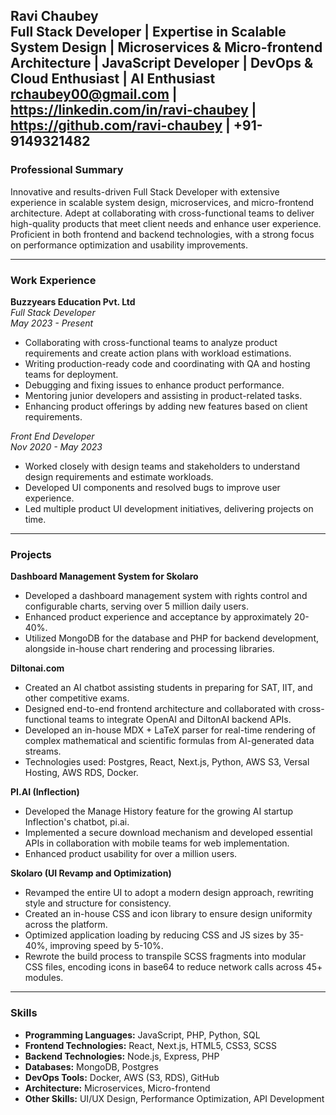 **Ravi Chaubey**  
**Full Stack Developer | Expertise in Scalable System Design | Microservices & Micro-frontend Architecture | JavaScript Developer | DevOps & Cloud Enthusiast | AI Enthusiast**
rchaubey00@gmail.com  | https://linkedin.com/in/ravi-chaubey | https://github.com/ravi-chaubey  | +91-9149321482
---

### **Professional Summary**

Innovative and results-driven Full Stack Developer with extensive experience in scalable system design, microservices, and micro-frontend architecture. Adept at collaborating with cross-functional teams to deliver high-quality products that meet client needs and enhance user experience. Proficient in both frontend and backend technologies, with a strong focus on performance optimization and usability improvements.

---

### **Work Experience**

**Buzzyears Education Pvt. Ltd**  
*Full Stack Developer*  
*May 2023 - Present*  
- Collaborating with cross-functional teams to analyze product requirements and create action plans with workload estimations.  
- Writing production-ready code and coordinating with QA and hosting teams for deployment.  
- Debugging and fixing issues to enhance product performance.  
- Mentoring junior developers and assisting in product-related tasks.  
- Enhancing product offerings by adding new features based on client requirements.

*Front End Developer*  
*Nov 2020 - May 2023*  
- Worked closely with design teams and stakeholders to understand design requirements and estimate workloads.  
- Developed UI components and resolved bugs to improve user experience.  
- Led multiple product UI development initiatives, delivering projects on time.

---

### **Projects**

**Dashboard Management System for Skolaro**  
- Developed a dashboard management system with rights control and configurable charts, serving over 5 million daily users.  
- Enhanced product experience and acceptance by approximately 20-40%.  
- Utilized MongoDB for the database and PHP for backend development, alongside in-house chart rendering and processing libraries.  

**Diltonai.com**  
- Created an AI chatbot assisting students in preparing for SAT, IIT, and other competitive exams.  
- Designed end-to-end frontend architecture and collaborated with cross-functional teams to integrate OpenAI and DiltonAI backend APIs.  
- Developed an in-house MDX + LaTeX parser for real-time rendering of complex mathematical and scientific formulas from AI-generated data streams.  
- Technologies used: Postgres, React, Next.js, Python, AWS S3, Versal Hosting, AWS RDS, Docker.

**PI.AI (Inflection)**  
- Developed the Manage History feature for the growing AI startup Inflection's chatbot, pi.ai.  
- Implemented a secure download mechanism and developed essential APIs in collaboration with mobile teams for web implementation.  
- Enhanced product usability for over a million users.

**Skolaro (UI Revamp and Optimization)**  
- Revamped the entire UI to adopt a modern design approach, rewriting style and structure for consistency.  
- Created an in-house CSS and icon library to ensure design uniformity across the platform.  
- Optimized application loading by reducing CSS and JS sizes by 35-40%, improving speed by 5-10%.  
- Rewrote the build process to transpile SCSS fragments into modular CSS files, encoding icons in base64 to reduce network calls across 45+ modules.

---

### **Skills**

- **Programming Languages:** JavaScript, PHP, Python, SQL  
- **Frontend Technologies:** React, Next.js, HTML5, CSS3, SCSS  
- **Backend Technologies:** Node.js, Express, PHP  
- **Databases:** MongoDB, Postgres  
- **DevOps Tools:** Docker, AWS (S3, RDS), GitHub  
- **Architecture:** Microservices, Micro-frontend  
- **Other Skills:** UI/UX Design, Performance Optimization, API Development  
